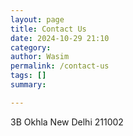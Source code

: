 ```yaml
---
layout: page
title: Contact Us
date: 2024-10-29 21:10
category: 
author: Wasim
permalink: /contact-us
tags: []
summary: 

---
```


3B Okhla New Delhi
211002